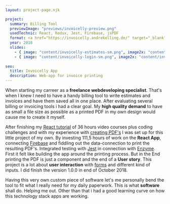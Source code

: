 ```yaml
---
layout: project-page.njk

project:
  summary: Billing Tool
  previewImage: "previews/invoicelly-preview.png"
  usedTechnic: React, Redux, Jest, Firebase, jsPDF
  format: <a href="https://invoicelly.andrekelling.de/" target="_blank" title="go to App">Invoicelly App</a>
  year: 2018
  slides:
    - { image: "content/invoicelly-estimates-sm.png", image2x: "content/invoicelly-estimates-lg.png", title: Login page }
    - { image: "content/invoicelly-login-sm.png", image2x: "content/invoicelly-login-lg.png", title: UI example }
    
seo:
  title: Invoicelly App
  description: Web-app for invoice printing
---
```

When starting my carreer as a <strong>freelance webdeveloping specialist</strong>. That's when I knew I need to have a handy billing tool to write estimates and invoices and have them saved all in one place. After evaluating several billing or invoicing tools i had a clear goal. My <strong>high quality demand</strong> to have as small a file size as possible as a printed PDF in my own design would cause me to create it myself.</p>

After finishing my <a href="https://www.udemy.com/certificate/UC-P393XW0K/" rel="nofollow noreferrer noopener" target="_blank" title="certificate yeah">React tutorial</a> of 36 hours video courses plus coding challenges and with my experience with <a href="/works/jspdf-template/">creating PDF's</a> I was set up for this little project of my own. By investing 111,5 hours of work on the <strong>React App</strong>, connecting <a href="https://firebase.google.com/" rel="nofollow noreferrer noopener" target="_blank" title="go to Firebase website">Firebase</a> and fiddling out the data-connection to print the resulting PDF's. Integrated testing with <a href="https://jestjs.io/" rel="nofollow noreferrer noopener" target="_blank" title="go to Jest website">Jest</a> in connection with <a href="https://airbnb.io/enzyme/docs/api/" rel="nofollow noreferrer noopener" target="_blank" title="go to Enzyme doc website">Enzyme</a>. First it felt like building the app around the printing process. But in the End printing the PDF is just a component and the end of a <strong>User story</strong>. This project is a lot about <strong>user interaction</strong> with <a href="https://github.com/jaredpalmer/formik" rel="nofollow noreferrer noopener" target="_blank" title="used this for the forms">forms</a> and different kind of inputs. I did finish the version 1.0.0 in end of October 2018.

Having this very own custom piece of software let's me personally bend the tool to fit what I really need for my daily paperwork. This is what <strong>software</strong> shall do. Helping me out. Other than that i had a good learning curve on how this technology stack apps are working.
